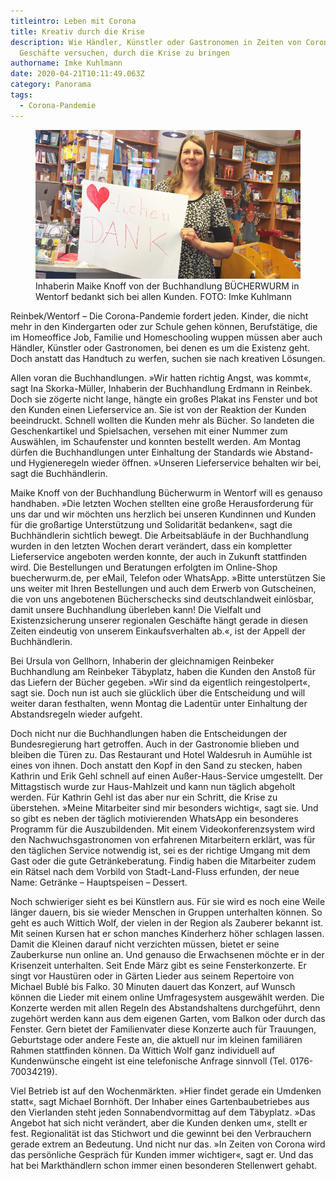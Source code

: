 ```yaml
---
titleintro: Leben mit Corona
title: Kreativ durch die Krise
description: Wie Händler, Künstler oder Gastronomen in Zeiten von Corona ihre
  Geschäfte versuchen, durch die Krise zu bringen
authorname: Imke Kuhlmann
date: 2020-04-21T10:11:49.063Z
category: Panorama
tags:
  - Corona-Pandemie
---
```


<figure>
  <img src="/static/media/2020-April-maike-knoff.jpg">
  <figcaption>
Inhaberin Maike Knoff von der Buchhandlung BÜCHERWURM in Wentorf bedankt sich bei allen Kunden. FOTO: Imke Kuhlmann
   
  </figcaption>
</figure>

Reinbek/Wentorf – Die Corona-Pandemie fordert jeden. Kinder, die nicht mehr in den Kindergarten oder zur Schule gehen  können, Berufstätige, die im Homeoffice Job, Familie und Homeschooling wuppen müssen aber auch Händler, Künstler oder Gastronomen, bei denen es um die Existenz geht. Doch anstatt das Handtuch zu werfen, suchen sie nach kreativen Lösungen.

Allen voran die Buchhandlungen. »Wir hatten richtig Angst, was kommt«, sagt Ina Skorka-Müller, Inhaberin der Buchhandlung Erdmann in Reinbek. Doch sie zögerte nicht lange, hängte ein großes Plakat ins Fenster und bot den Kunden einen Lieferservice an. Sie ist von der Reaktion der Kunden beeindruckt. Schnell wollten die Kunden mehr als Bücher. So landeten die Geschenkartikel und Spielsachen, versehen mit einer Nummer zum Auswählen, im Schaufenster und konnten bestellt werden. Am Montag dürfen die Buchhandlungen unter Einhaltung der Standards wie Abstand- und Hygieneregeln wieder öffnen. »Unseren Lieferservice behalten wir bei, sagt die Buchhändlerin.


Maike Knoff von der Buchhandlung Bücherwurm in Wentorf will es genauso handhaben. »Die letzten Wochen stellten eine große Herausforderung für uns dar und wir möchten uns herzlich bei unseren Kundinnen und Kunden für die großartige Unterstützung und Solidarität bedanken«, sagt die Buchhändlerin sichtlich bewegt.
Die Arbeitsabläufe in der Buchhandlung wurden in den letzten Wochen derart verändert, dass ein kompletter Lieferservice angeboten werden konnte, der auch in Zukunft stattfinden wird. Die Bestellungen und Beratungen erfolgten im Online-Shop buecherwurm.de, per eMail, Telefon oder WhatsApp. »Bitte unterstützen Sie uns weiter mit Ihren Bestellungen und auch dem Erwerb von Gutscheinen, die von uns angebotenen Bücherschecks sind deutschlandweit einlösbar, damit unsere Buchhandlung überleben kann! Die Vielfalt und Existenzsicherung unserer regionalen Geschäfte hängt gerade in diesen Zeiten eindeutig von unserem Einkaufsverhalten ab.«, ist der Appell der Buchhändlerin.


Bei Ursula von Gellhorn, Inhaberin der gleichnamigen Reinbeker Buchhandlung am Reinbeker Täbyplatz, haben die Kunden den Anstoß für das Liefern der Bücher gegeben. »Wir sind da eigentlich reingestolpert«, sagt sie. Doch nun ist auch sie glücklich über die Entscheidung und will weiter daran festhalten, wenn Montag die Ladentür unter Einhaltung der Abstandsregeln wieder aufgeht. 

Doch nicht nur die Buchhandlungen haben die Entscheidungen der Bundesregierung hart getroffen. Auch in der Gastronomie blieben und bleiben die Türen zu. Das Restaurant und Hotel Waldesruh in Aumühle ist eines von ihnen. Doch anstatt den Kopf in den Sand zu stecken, haben Kathrin und Erik Gehl schnell auf einen Außer-Haus-Service umgestellt. Der Mittagstisch wurde zur Haus-Mahlzeit und kann nun täglich abgeholt werden. Für Kathrin Gehl ist das aber nur ein Schritt, die Krise zu überstehen. »Meine Mitarbeiter sind mir besonders wichtig«, sagt sie. Und so gibt es neben der täglich motivierenden WhatsApp ein besonderes Programm für die Auszubildenden. Mit einem Videokonferenzsystem wird den Nachwuchsgastronomen von erfahrenen Mitarbeitern erklärt, was für den täglichen Service notwendig ist, sei es der richtige Umgang mit dem Gast oder die gute Getränkeberatung. Findig haben die Mitarbeiter zudem ein Rätsel nach dem Vorbild von Stadt-Land-Fluss erfunden, der neue Name: Getränke – Hauptspeisen – Dessert. 

Noch schwieriger sieht es bei Künstlern aus. Für sie wird es noch eine Weile länger dauern, bis sie wieder Menschen in Gruppen unterhalten können. So geht es auch Wittich Wolf, der vielen in der Region als Zauberer bekannt ist. Mit seinen Kursen hat er schon manches Kinderherz höher schlagen lassen. Damit die Kleinen darauf nicht verzichten müssen, bietet er seine Zauberkurse nun online an. Und genauso die Erwachsenen möchte er in der Krisenzeit unterhalten. Seit Ende März gibt es seine Fensterkonzerte. Er singt vor Haustüren oder in Gärten Lieder aus seinem Repertoire von Michael Bublé bis Falko. 30 Minuten dauert das Konzert, auf Wunsch können die Lieder mit einem online Umfragesystem ausgewählt werden. Die Konzerte werden mit allen Regeln des Abstandshaltens durchgeführt, denn zugehört werden kann aus dem eigenen Garten, vom Balkon oder durch das Fenster. Gern bietet der Familienvater diese Konzerte auch für Trauungen, Geburtstage oder andere Feste an, die aktuell nur im kleinen familiären Rahmen stattfinden können. Da Wittich Wolf ganz individuell auf Kundenwünsche eingeht ist eine telefonische Anfrage sinnvoll (Tel. 0176-70034219).

Viel Betrieb ist auf den Wochenmärkten. »Hier findet gerade ein Umdenken statt«, sagt Michael Bornhöft. Der Inhaber eines Gartenbaubetriebes aus den Vierlanden steht jeden Sonnabendvormittag auf dem Täbyplatz. »Das Angebot hat sich nicht verändert, aber die Kunden denken um«, stellt er fest. Regionalität ist das Stichwort und die gewinnt bei den Verbrauchern gerade extrem an Bedeutung. Und nicht nur das. »In Zeiten von Corona wird das persönliche Gespräch für Kunden immer wichtiger«, sagt er. Und das hat bei Markthändlern schon immer einen besonderen Stellenwert gehabt.